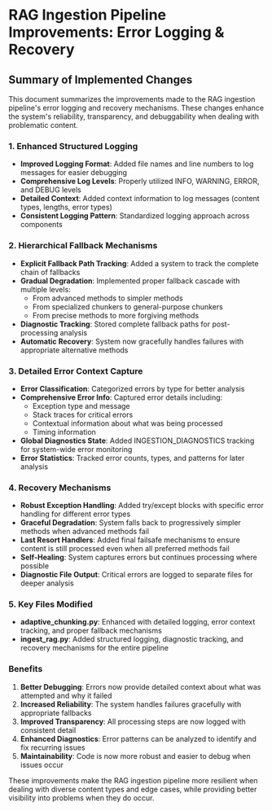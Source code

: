 # RAG Ingestion Pipeline Improvements: Error Logging & Recovery

## Summary of Implemented Changes

This document summarizes the improvements made to the RAG ingestion pipeline's error logging and recovery mechanisms. These changes enhance the system's reliability, transparency, and debuggability when dealing with problematic content.

### 1. Enhanced Structured Logging

- **Improved Logging Format**: Added file names and line numbers to log messages for easier debugging
- **Comprehensive Log Levels**: Properly utilized INFO, WARNING, ERROR, and DEBUG levels
- **Detailed Context**: Added context information to log messages (content types, lengths, error types)
- **Consistent Logging Pattern**: Standardized logging approach across components

### 2. Hierarchical Fallback Mechanisms

- **Explicit Fallback Path Tracking**: Added a system to track the complete chain of fallbacks
- **Gradual Degradation**: Implemented proper fallback cascade with multiple levels:
  - From advanced methods to simpler methods
  - From specialized chunkers to general-purpose chunkers
  - From precise methods to more forgiving methods
- **Diagnostic Tracking**: Stored complete fallback paths for post-processing analysis
- **Automatic Recovery**: System now gracefully handles failures with appropriate alternative methods

### 3. Detailed Error Context Capture

- **Error Classification**: Categorized errors by type for better analysis
- **Comprehensive Error Info**: Captured error details including:
  - Exception type and message
  - Stack traces for critical errors
  - Contextual information about what was being processed
  - Timing information
- **Global Diagnostics State**: Added INGESTION_DIAGNOSTICS tracking for system-wide error monitoring
- **Error Statistics**: Tracked error counts, types, and patterns for later analysis

### 4. Recovery Mechanisms

- **Robust Exception Handling**: Added try/except blocks with specific error handling for different error types
- **Graceful Degradation**: System falls back to progressively simpler methods when advanced methods fail
- **Last Resort Handlers**: Added final failsafe mechanisms to ensure content is still processed even when all preferred methods fail
- **Self-Healing**: System captures errors but continues processing where possible
- **Diagnostic File Output**: Critical errors are logged to separate files for deeper analysis

### 5. Key Files Modified

- **adaptive_chunking.py**: Enhanced with detailed logging, error context tracking, and proper fallback mechanisms
- **ingest_rag.py**: Added structured logging, diagnostic tracking, and recovery mechanisms for the entire pipeline

### Benefits

1. **Better Debugging**: Errors now provide detailed context about what was attempted and why it failed
2. **Increased Reliability**: The system handles failures gracefully with appropriate fallbacks
3. **Improved Transparency**: All processing steps are now logged with consistent detail
4. **Enhanced Diagnostics**: Error patterns can be analyzed to identify and fix recurring issues
5. **Maintainability**: Code is now more robust and easier to debug when issues occur

These improvements make the RAG ingestion pipeline more resilient when dealing with diverse content types and edge cases, while providing better visibility into problems when they do occur.